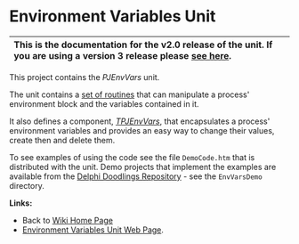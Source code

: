 # Environment Variables Unit #

| This is the documentation for the **v2.0** release of the unit. If you are using a **version 3** release please [see here](http://wiki.delphidabbler.com/index.php/Docs/EnvVars). |
|:----------------------------------------------------------------------------------------------------------------------------------------------------------------------------------|

This project contains the _PJEnvVars_ unit.

The unit contains a [set of routines](PJEnvVarsRoutines.md) that can manipulate a process' environment block and the variables contained in it.

It also defines a component, _[TPJEnvVars](TPJEnvVars.md)_,  that encapsulates a process' environment variables and provides an easy way to change their values, create then and delete them.

To see examples of using the code see the file `DemoCode.htm` that is distributed with the unit. Demo projects that implement the examples are available from the [Delphi Doodlings Repository](http://www.delphidabbler.com/url/doodlings-repo) - see the `EnvVarsDemo` directory.

**Links:**

  * Back to [Wiki Home Page](Welcome.md)
  * [Environment Variables Unit Web Page](http://www.delphidabbler.com/software/envvars).